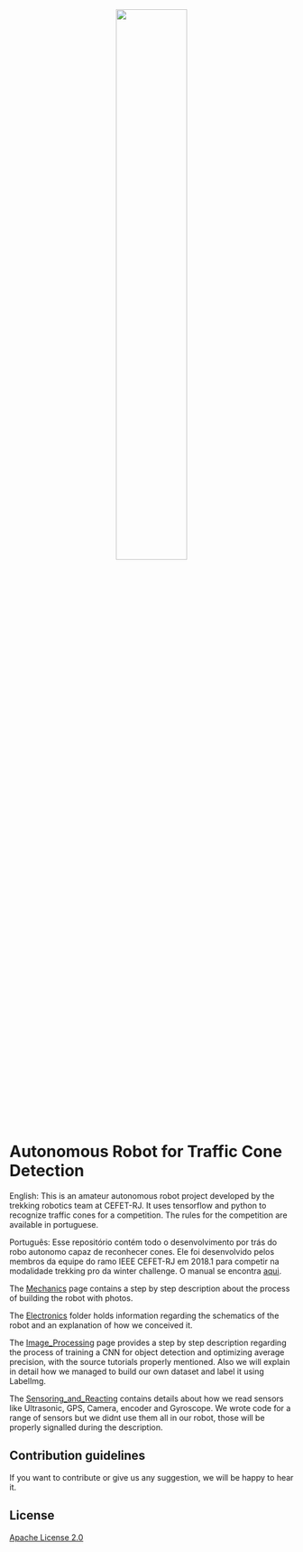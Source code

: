 <div align="center">
  <img src="https://user-images.githubusercontent.com/34986200/50385772-207d1080-06c2-11e9-9d39-1e848a18d02a.jpg" width="50%" height="50%" ><br><br>
</div>

# Autonomous Robot for Traffic Cone Detection

English: This is an amateur autonomous robot project developed by the trekking robotics team at CEFET-RJ. It uses tensorflow and python to recognize traffic cones for a competition. The rules for the competition are available in portuguese.

Português: Esse repositório contém todo o desenvolvimento por trás do robo autonomo capaz de reconhecer cones. Ele foi desenvolvido pelos membros da equipe do ramo IEEE CEFET-RJ em 2018.1 para competir na modalidade trekking pro da winter challenge. O manual se encontra [aqui](other_files/robocore_regras_robo_trekking.pdf).

The [Mechanics](Mechanics) page contains a step by step description about the process of building the robot with photos.

The [Electronics](Electronics) folder holds information regarding the schematics of the robot and an explanation of how we conceived it.

The [Image_Processing](Image_Processing) page provides a step by step description regarding the process of training a CNN for object detection and optimizing average precision, with the source tutorials properly mentioned. Also we will explain in detail how we managed to build our own dataset and label it using LabelImg.

The [Sensoring_and_Reacting](Sensoring_and_Reacting) contains details about how we read sensors like Ultrasonic, GPS, Camera, encoder and Gyroscope. We wrote code for a range of sensors but we didnt use them all in our robot, those will be properly signalled during the description.

## Contribution guidelines

If you want to contribute or give us any suggestion, we will be happy to hear it.

## License

[Apache License 2.0](LICENSE)
